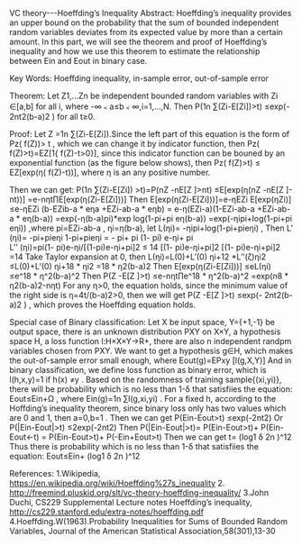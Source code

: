 VC theory---Hoeffding’s Inequality
Abstract: Hoeffding’s inequality provides an upper bound on the probability that the sum of bounded independent random variables deviates from its expected value by more than a certain amount. In this part, we will see the theorem and proof of Hoeffding’s inequality and how we use this theorem to estimate the relationship between Ein and Eout  in binary case.

Key Words: Hoeffding inequality, in-sample error, out-of-sample error

Theorem: Let Z1,…Zn be independent bounded random variables with Zi ∈[a,b] for all i, where -∞﹤a≤b﹤∞,i=1,…,N. Then             P(1n ∑(Zi-E[Zi])>t) ≤exp(- 2nt2(b-a)2 )         for all t≥0.

Proof: Let Z =1n ∑(Zi-E[Zi]).Since the left part of this equation is the form of 
Pz( f(Z))> t
, which we can change it by indicator function, then
Pz( f(Z)>t)=EZ[1{ f(Z)-t>0}], 
since this indicator function can be bouned by an exponential function (as the figure below shows), then
 Pz( f(Z)>t) ≤ EZ[exp(η( f(Z)-t))], 
where η is an any positive number.
 
Then we can get: P(1n ∑(Zi-E[Zi]) >t)=P(nZ -nE[Z ]>nt)
                                                                      ≤E[exp(η(nZ -nE[Z ]-nt))]
                                                                      =e-nηt∏E[exp(η(Zi-E[Zi]))]
Then 
E[exp(η(Zi-E[Zi]))]=e-ηEZi E[exp(ηZi)]       
                                  ≤e-ηEZi (b-EZib-a * eηa +EZi-ab-a * eηb) 
                                   = e-η(EZi-a)(1-EZi-ab-a +EZi-ab-a * eη(b-a))
                                   =exp(-η(b-a)pi)*exp log(1-pi+pi eη(b-a))
                                   =exp(-ηipi+log(1-pi+pi eηi)) 
,where pi=EZi-ab-a , ηi=η(b-a), let L(ηi)= -ηipi+log(1-pi+pieηi) ,
Then   L’ (ηi)= -pi+pieηi 1-pi+pieηi  = - pi+   pi (1- pi) e-ηi+ pi     
     L’’ (ηi)=pi(1- pi)e-ηi/[(1-pi)e-ηi+pi]2
                        ≤ 14  [(1- pi)e-ηi+pi]2 [(1- pi)e-ηi+pi]2  =14 
Take Taylor expansion at 0, then 
             L(ηi)=L(0)+L’(0) ηi+12 *L’’(ζ)ηi2
                     ≤L(0)+L’(0) ηi+18 * ηi2
                      =18 * η2(b-a)2
Then  E[exp(η(Zi-E[Zi]))] ≤eL(ηi) ≤e^18 * η^2(b-a)^2 
Then   P(Z -E[Z ]>t) ≤e-nηt∏e^18 * η^2(b-a)^2 
=exp(n8 * η2(b-a)2-nηt)
For any η>0, the equation holds, since the minimum value of the right side is η=4t/(b-a)2>0, then we will get
P(Z -E[Z ]>t) ≤exp(- 2nt2(b-a)2 )
, which proves the Hoeffding equation holds.

Special case of Binary classification:
Let X be input space, Y={+1,-1} be output space, there is an unknown distribution PXY on X×Y, a hypothesis space H, a loss function l:H×X×Y→R+, there are also n independent randpm variables chosen from PXY. We want to get a hypothesis g∈H, which makes the out-of-sample error small enough, where 
Eout(g)=EPxy [l(g,X,Y)]
And in binary classification, we define loss function as binary error, which is l(h,x,y)=1 if h(x) ≠y .
Based on the randomness of training sample{(xi,yi)}, there will be probability which is no less than 1-δ that satisfiies the equation:
                                                  Eout≤Ein+Ω
, where Ein(g)=1n ∑l(g,xi,yi) .
For a fixed h, according to the Hoffding’s inequality theorem, since binary loss only has two values which are 0 and 1, then a=0,b=1 .
Then we can get      P(Ein-Eout>t) ≤exp(-2nt2)
Or                               P(|Ein-Eout|>t) ≤2exp(-2nt2)
Then                          P(|Ein-Eout|>t)= P(Ein-Eout>t)+ P(Ein-Eout<-t)
                                                              = P(Ein-Eout>t)+ P(-Ein+Eout>t)
Then we can get  t= (log1 δ 2n )^12 
Thus there is probability which is no less than 1-δ that satisfiies the equation:                       Eout≤Ein+ (log1 δ 2n )^12 

References:
1.Wikipedia, https://en.wikipedia.org/wiki/Hoeffding%27s_inequality
2. http://freemind.pluskid.org/slt/vc-theory-hoeffding-inequality/
3.John Duchi, CS229 Supplemental Lecture notes Hoeffding’s inequality, http://cs229.stanford.edu/extra-notes/hoeffding.pdf
4.Hoeffding.W(1963).Probability Inequalities for Sums of Bounded Random Variables, Journal of the American Statistical Association,58(301),13-30
